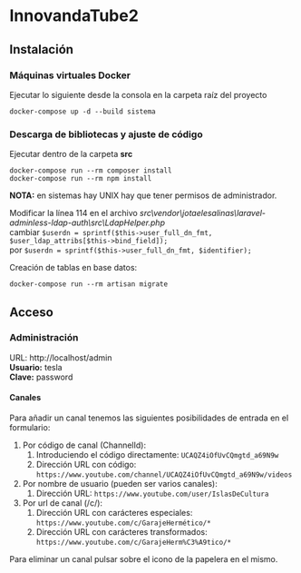 # InnovandaTube2 #

## Instalación ##

### Máquinas virtuales Docker ###
Ejecutar lo siguiente desde la consola en la carpeta raíz del proyecto
~~~
docker-compose up -d --build sistema
~~~

### Descarga de bibliotecas y ajuste de código ###
Ejecutar dentro de la carpeta __src__
~~~
docker-compose run --rm composer install 
docker-compose run --rm npm install 
~~~
__NOTA:__ en sistemas hay UNIX hay que tener permisos de administrador.  
  
Modificar la línea 114 en el archivo _src\vendor\jotaelesalinas\laravel-adminless-ldap-auth\src\LdapHelper.php_  
cambiar `$userdn = sprintf($this->user_full_dn_fmt, $user_ldap_attribs[$this->bind_field]);`  
por `$userdn = sprintf($this->user_full_dn_fmt, $identifier);`
  
Creación de tablas en base datos:
~~~
docker-compose run --rm artisan migrate
~~~
## Acceso ##

### Administración ###
URL: http://localhost/admin  
__Usuario:__ tesla  
__Clave:__ password
#### Canales ####
Para añadir un canal tenemos las siguientes posibilidades de entrada en el formulario:
1. Por código de canal (ChannelId):
    1. Introduciendo el código directamente: `UCAQZ4iOfUvCQmgtd_a69N9w`
    2. Dirección URL con código: `https://www.youtube.com/channel/UCAQZ4iOfUvCQmgtd_a69N9w/videos`
2. Por nombre de usuario (pueden ser varios canales):
    1. Dirección URL: `https://www.youtube.com/user/IslasDeCultura`
3. Por url de canal (/c/):
    1. Dirección URL con carácteres especiales: `https://www.youtube.com/c/GarajeHermético/*`
    2. Dirección URL con carácteres transformados: `https://www.youtube.com/c/GarajeHerm%C3%A9tico/*`
  
Para eliminar un canal pulsar sobre el icono de la papelera en el mismo.
